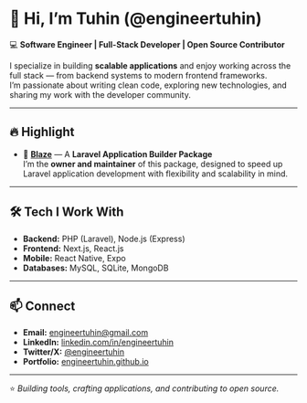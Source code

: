 # 👋 Hi, I’m Tuhin (@engineertuhin)

💻 **Software Engineer | Full-Stack Developer | Open Source Contributor**

I specialize in building **scalable applications** and enjoy working across the full stack — from backend systems to modern frontend frameworks.  
I’m passionate about writing clean code, exploring new technologies, and sharing my work with the developer community.  

---

## 🔥 Highlight
- 🚀 [**Blaze**](https://github.com/engineertuhin/Blaze) — A **Laravel Application Builder Package**  
  I’m the **owner and maintainer** of this package, designed to speed up Laravel application development with flexibility and scalability in mind.  

---

## 🛠 Tech I Work With
- **Backend:** PHP (Laravel), Node.js (Express)  
- **Frontend:** Next.js, React.js  
- **Mobile:** React Native, Expo  
- **Databases:** MySQL, SQLite, MongoDB  

---

## 📫 Connect
- **Email:** [engineertuhin@gmail.com](mailto:engineertuhin@gmail.com)  
- **LinkedIn:** [linkedin.com/in/engineertuhin](https://www.linkedin.com/in/engineertuhin/)  
- **Twitter/X:** [@engineertuhin](https://twitter.com/engineertuhin)  
- **Portfolio:** [engineertuhin.github.io](https://engineertuhin.github.io)  

---

⭐ *Building tools, crafting applications, and contributing to open source.*  
